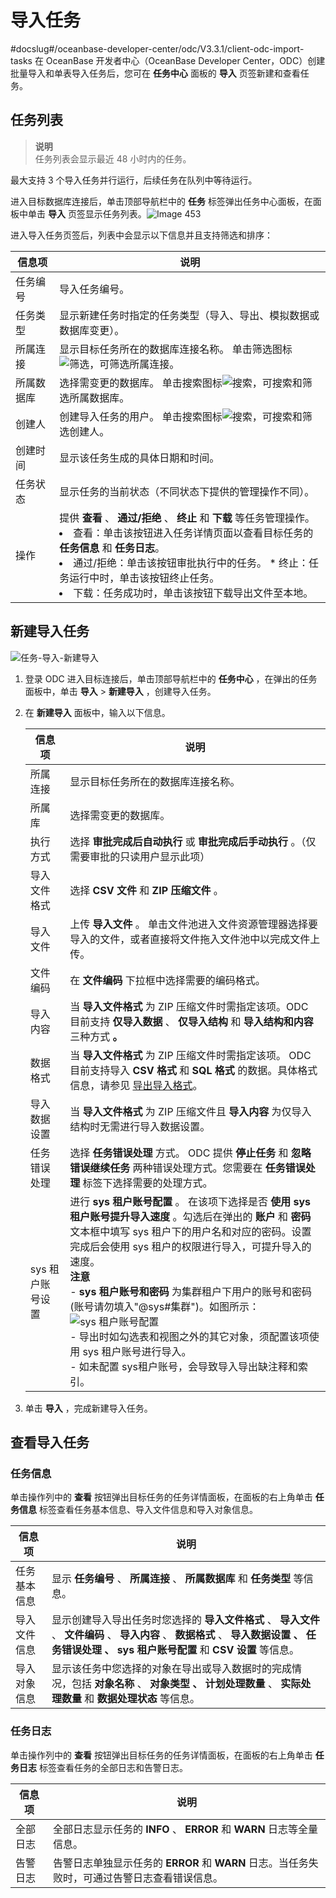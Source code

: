 导入任务 
=========================
#docslug#/oceanbase-developer-center/odc/V3.3.1/client-odc-import-tasks
在 OceanBase 开发者中心（OceanBase Developer Center，ODC）创建批量导入和单表导入任务后，您可在 **任务中心** 面板的 **导入** 页签新建和查看任务。

任务列表 
-------------------------

> **说明** <br>
> 任务列表会显示最近 48 小时内的任务。

最大支持 3 个导入任务并行运行，后续任务在队列中等待运行。

进入目标数据库连接后，单击顶部导航栏中的 **任务** 标签弹出任务中心面板，在面板中单击 **导入** 页签显示任务列表。![Image 453](https://help-static-aliyun-doc.aliyuncs.com/assets/img/zh-CN/7356627461/p263250.png)

进入导入任务页签后，列表中会显示以下信息并且支持筛选和排序：


|  信息项  |                                                                                                                                                                                                               说明                                                                                                                                                                                                                |
|-------|---------------------------------------------------------------------------------------------------------------------------------------------------------------------------------------------------------------------------------------------------------------------------------------------------------------------------------------------------------------------------------------------------------------------------------|
| 任务编号  | 导入任务编号。                                                                                                                                                                                                                                                                                                                                                                                                                         |
| 任务类型  | 显示新建任务时指定的任务类型（导入、导出、模拟数据或数据库变更）。                                                                                                                                                                                                                                                                                                                                                                                               |
| 所属连接  | 显示目标任务所在的数据库连接名称。 单击筛选图标![筛选](https://help-static-aliyun-doc.aliyuncs.com/assets/img/zh-CN/0583667361/p352180.jpg)，可筛选所属连接。                                                                                                                                                                                                                                                                                     |
| 所属数据库 | 选择需变更的数据库。 单击搜索图标![搜索](https://help-static-aliyun-doc.aliyuncs.com/assets/img/zh-CN/5526247461/p416691.jpg)，可搜索和筛选所属数据库。                                                                                                                                                                                                                                                                                        |
| 创建人   | 创建导入任务的用户。 单击搜索图标![搜索](https://help-static-aliyun-doc.aliyuncs.com/assets/img/zh-CN/5526247461/p416691.jpg)，可搜索和筛选创建人。                                                                                                                                                                                                                                                                                          |
| 创建时间  | 显示该任务生成的具体日期和时间。                                                                                                                                                                                                                                                                                                                                                                                                                |
| 任务状态  | 显示任务的当前状态（不同状态下提供的管理操作不同）。                                                                                                                                                                                                                                                                                                                                                                                                      |
| 操作    | 提供 **查看** 、 **通过/拒绝** 、 **终止** 和 **下载** 等任务管理操作。<br> <li> 查看：单击该按钮进入任务详情页面以查看目标任务的 **任务信息** 和 **任务日志**。</li>   <li> 通过/拒绝：单击该按钮审批执行中的任务。   * 终止：任务运行中时，单击该按钮终止任务。</li>   <li> 下载：任务成功时，单击该按钮下载导出文件至本地。</li>    |



新建导入任务 
---------------------------

![任务-导入-新建导入](https://help-static-aliyun-doc.aliyuncs.com/assets/img/zh-CN/6655018461/p415562.png)

1. 登录 ODC 进入目标连接后，单击顶部导航栏中的 **任务中心** ，在弹出的任务面板中，单击 **导入** \> **新建导入** ，创建导入任务。

   

2. 在 **新建导入** 面板中，输入以下信息。

   

   |    信息项     |                                                                                                                                                                                                                                                                                      说明                                                                                                                                                                                                                                                                                      |
   |------------|------------------------------------------------------------------------------------------------------------------------------------------------------------------------------------------------------------------------------------------------------------------------------------------------------------------------------------------------------------------------------------------------------------------------------------------------------------------------------------------------------------------------------------------------------------------------------|
   | 所属连接       | 显示目标任务所在的数据库连接名称。                                                                                                                                                                                                                                                                                                                                                                                                                                                                                                                                                            |
   | 所属库        | 选择需变更的数据库。                                                                                                                                                                                                                                                                                                                                                                                                                                                                                                                                                                   |
   | 执行方式       | 选择 **审批完成后自动执行** 或 **审批完成后手动执行** 。（仅需要审批的只读用户显示此项）                                                                                                                                                                                                                                                                                                                                                                                                                                                                                                                           |
   | 导入文件格式     | 选择  **CSV 文件** 和 **ZIP 压缩文件** 。                                                                                                                                                                                                                                                                                                                                                                                                                                                                                                                                              |
   | 导入文件       | 上传 **导入文件** 。 单击文件池进入文件资源管理器选择要导入的文件，或者直接将文件拖入文件池中以完成文件上传。                                                                                                                                                                                                                                                                                                                                                                                                                                                                                                   |
   | 文件编码       | 在 **文件编码** 下拉框中选择需要的编码格式。                                                                                                                                                                                                                                                                                                                                                                                                                                                                                                                                                    |
   | 导入内容       | 当 **导入文件格式** 为 ZIP 压缩文件时需指定该项。ODC 目前支持 **仅导入数据** 、 **仅导入结构** 和 **导入结构和内容** 三种方式 **。**                                                                                                                                                                                                                                                                                                                                                                                                                                                                                        |
   | 数据格式       | 当 **导入文件格式** 为 ZIP 压缩文件时需指定该项。 ODC 目前支持导入 **CSV 格式** 和 **SQL 格式** 的数据。具体格式信息，请参见 [导出导入格式](../5.client-odc-use-tools/1.client-odc-data-export-and-import/2.client-odc-export-and-import-formats.md)。                                                                                                                                                                                                                                                                                                                                                                                                                      |
   | 导入数据设置     | 当 **导入文件格式** 为 ZIP 压缩文件且 **导入内容** 为仅导入结构时无需进行导入数据设置。                                                                                                                                                                                                                                                                                                                                                                                                                                                                                                                         |
   | 任务错误处理     | 选择 **任务错误处理** 方式。 ODC 提供 **停止任务** 和 **忽略错误继续任务** 两种错误处理方式。您需要在 **任务错误处理** 标签下选择需要的处理方式。                                                                                                                                                                                                                                                                                                                                                                                                                                                                      |
   | sys 租户账号设置 | 进行 **sys 租户账号配置** 。 在该项下选择是否 **使用 sys 租户账号提升导入速度** 。勾选后在弹出的 **账户** 和 **密码** 文本框中填写 sys 租户下的用户名和对应的密码。设置完成后会使用 sys 租户的权限进行导入，可提升导入的速度。<br> **注意**<br>  - **sys 租户账号和密码** 为集群租户下用户的账号和密码 (账号请勿填入"@sys#集群")。如图所示：<br> ![sys 租户账号配置](https://help-static-aliyun-doc.aliyuncs.com/assets/img/zh-CN/9555336361/p348256.png) <br>  - 导出时如勾选表和视图之外的其它对象，须配置该项使用 sys 租户账号进行导入。<br>   - 如未配置 sys租户账号，会导致导入导出缺注释和索引。    |

   

3. 单击 **导入** ，完成新建导入任务。

   




查看导入任务 
---------------------------

### 任务信息 

单击操作列中的 **查看** 按钮弹出目标任务的任务详情面板，在面板的右上角单击 **任务信息** 标签查看任务基本信息、导入文件信息和导入对象信息。


|  信息项   |                                                                     说明                                                                      |
|--------|---------------------------------------------------------------------------------------------------------------------------------------------|
| 任务基本信息 | 显示 **任务编号** 、 **所属连接** 、 **所属数据库** 和 **任务类型** 等信息。                                                                                          |
| 导入文件信息 | 显示创建导入导出任务时您选择的 **导入文件格式** 、 **导入文件** 、 **文件编码** 、 **导入内容** 、 **数据格式** 、 **导入数据设置** **、** **任务错误处理** **、** **sys 租户账号配置** 和 **CSV 设置** 等信息。 |
| 导入对象信息 | 显示该任务中您选择的对象在导出或导入数据时的完成情况，包括  **对象名称** 、 **对象类型** **、** **计划处理数量** 、 **实际处理数量** 和 **数据处理状态** 等信息。                          |



### 任务日志 

单击操作列中的 **查看** 按钮弹出目标任务的任务详情面板，在面板的右上角单击 **任务日志** 标签查看任务的全部日志和告警日志。


| 信息项  |                            说明                             |
|------|-----------------------------------------------------------|
| 全部日志 | 全部日志显示任务的 **INFO** 、 **ERROR** 和 **WARN** 日志等全量信息。        |
| 告警日志 | 告警日志单独显示任务的 **ERROR** 和 **WARN** 日志。当任务失败时，可通过告警日志查看错误信息。 |


